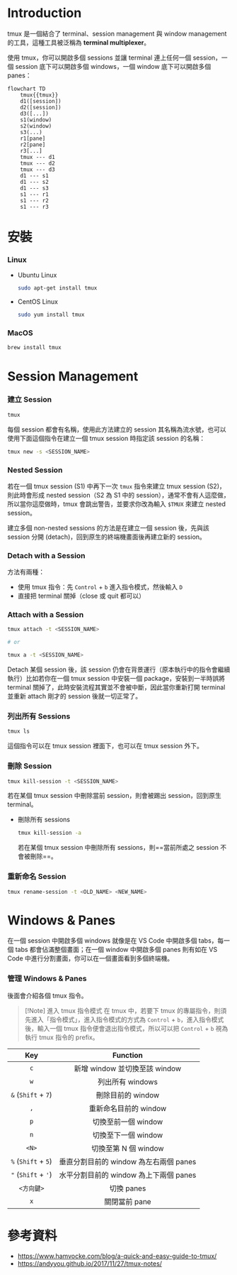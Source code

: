# Introduction

tmux 是一個結合了 terminal、session management 與 window management 的工具，這種工具被泛稱為 **terminal multiplexer**。

使用 tmux，你可以開啟多個 sessions 並讓 terminal 連上任何一個 session，一個 session 底下可以開啟多個 windows，一個 window 底下可以開啟多個 panes：

```mermaid
flowchart TD
    tmux{{tmux}}
    d1([session])
    d2([session])
    d3([...])
    s1(window)
    s2(window)
    s3(...)
    r1[pane]
    r2[pane]
    r3[...]
    tmux --- d1
    tmux --- d2
    tmux --- d3
    d1 --- s1
    d1 --- s2
    d1 --- s3
    s1 --- r1
    s1 --- r2
    s1 --- r3
```

# 安裝

### Linux

- Ubuntu Linux

    ```bash
    sudo apt-get install tmux
    ```

- CentOS Linux

    ```bash
    sudo yum install tmux
    ```

### MacOS

```bash
brew install tmux
```

# Session Management

### 建立 Session

```bash
tmux
```

每個 session 都會有名稱，使用此方法建立的 session 其名稱為流水號，也可以使用下面這個指令在建立一個 tmux session 時指定該 session 的名稱：

```sh
tmux new -s <SESSION_NAME>
```

### Nested Session

若在一個 tmux session (S1) 中再下一次 `tmux` 指令來建立 tmux session (S2)，則此時會形成 nested session（S2 為 S1 中的 session），通常不會有人這麼做，所以當你這麼做時，tmux 會跳出警告，並要求你改為輸入 `$TMUX` 來建立 nested session。

建立多個 non-nested sessions 的方法是在建立一個 session 後，先與該 session 分開 (detach)，回到原生的終端機畫面後再建立新的 session。

### Detach with a Session

方法有兩種：

- 使用 tmux 指令：先 `Control` + `b` 進入指令模式，然後輸入 `D`
- 直接把 terminal 關掉（close 或 quit 都可以）

### Attach with a Session

```sh
tmux attach -t <SESSION_NAME>

# or

tmux a -t <SESSION_NAME>
```

Detach 某個 session 後，該 session 仍會在背景運行（原本執行中的指令會繼續執行）比如若你在一個 tmux session 中安裝一個 package，安裝到一半時誤將 terminal 關掉了，此時安裝流程其實並不會被中斷，因此當你重新打開 terminal 並重新 attach 剛才的 session 後就一切正常了。

### 列出所有 Sessions

```bash
tmux ls
```

這個指令可以在 tmux session 裡面下，也可以在 tmux session 外下。

### 刪除 Session

```sh
tmux kill-session -t <SESSION_NAME>
```

若在某個 tmux session 中刪除當前 session，則會被踢出 session，回到原生 terminal。

- 刪除所有 sessions

    ```bash
    tmux kill-session -a
    ```

    若在某個 tmux session 中刪除所有 sessions，則==當前所處之 session 不會被刪除==。

### 重新命名 Session

```sh
tmux rename-session -t <OLD_NAME> <NEW_NAME>
```

# Windows & Panes

在一個 session 中開啟多個 windows 就像是在 VS Code 中開啟多個 tabs，每一個 tabs 都會佔滿整個畫面；在一個 window 中開啟多個 panes 則有如在 VS Code 中進行分割畫面，你可以在一個畫面看到多個終端機。

### 管理 Windows & Panes

後面會介紹各個 tmux 指令。

>[!Note] 進入 tmux 指令模式
>在 tmux 中，若要下 tmux 的專屬指令，則須先進入「指令模式」，進入指令模式的方式為 `Control` + `b`，進入指令模式後，輸入一個 tmux 指令便會退出指令模式，所以可以把 `Control` + `b` 視為執行 tmux 指令的 prefix。

|Key|Function|
|:-:|:-:|
|`c`|新增 window 並切換至該 window|
|`w`|列出所有 windows|
|`&` (`Shift` + `7`)|刪除目前的 window|
|`,`|重新命名目前的 window|
|`p`|切換至前一個 window|
|`n`|切換至下一個 window|
|`<N>`|切換至第 N 個 window|
|`%` (`Shift` + `5`)|垂直分割目前的 window 為左右兩個 panes|
|`"` (`Shift` + `'`)|水平分割目前的 window 為上下兩個 panes|
|`<方向鍵>`|切換 panes|
|`x`|關閉當前 pane|

# 參考資料

- <https://www.hamvocke.com/blog/a-quick-and-easy-guide-to-tmux/>
- <https://andyyou.github.io/2017/11/27/tmux-notes/>
